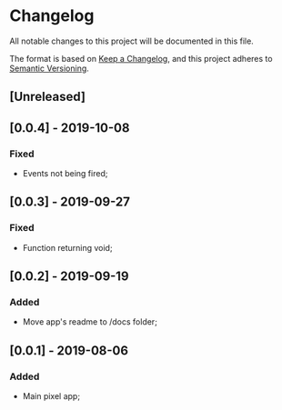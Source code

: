 # Changelog
All notable changes to this project will be documented in this file.

The format is based on [Keep a Changelog](https://keepachangelog.com/en/1.0.0/),
and this project adheres to [Semantic Versioning](https://semver.org/spec/v2.0.0.html).

## [Unreleased]

## [0.0.4] - 2019-10-08

### Fixed
- Events not being fired;

## [0.0.3] - 2019-09-27

### Fixed
- Function returning void;

## [0.0.2] - 2019-09-19
### Added
- Move app's readme to /docs folder;

## [0.0.1] - 2019-08-06
### Added
- Main pixel app;

